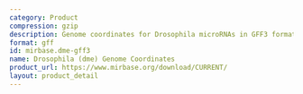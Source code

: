 ```yaml
---
category: Product
compression: gzip
description: Genome coordinates for Drosophila microRNAs in GFF3 format
format: gff
id: mirbase.dme-gff3
name: Drosophila (dme) Genome Coordinates
product_url: https://www.mirbase.org/download/CURRENT/
layout: product_detail
---
```

